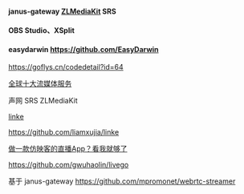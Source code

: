#### janus-gateway [ZLMediaKit](https://github.com/ZLMediaKit/ZLMediaKit/wiki) SRS
#### OBS Studio、XSplit

#### easydarwin https://github.com/EasyDarwin
https://goflys.cn/codedetail?id=64

[全球十大流媒体服务](https://www.1001tvs.com/cht/%E5%85%A8%E7%90%83%E5%8D%81%E5%A4%A7%E6%B5%81%E5%AA%92%E4%BD%93%E6%9C%8D%E5%8A%A1/)

声网 SRS  ZLMediaKit


[linke](https://gitcode.com/gh_mirrors/lin/linke/?utm_source=artical_gitcode&index=bottom&type=card&webUrl) 

https://github.com/liamxujia/linke

[做一款仿映客的直播App？看我就够了](https://www.jianshu.com/p/5b1341e97757)


https://github.com/gwuhaolin/livego

基于 janus-gateway https://github.com/mpromonet/webrtc-streamer